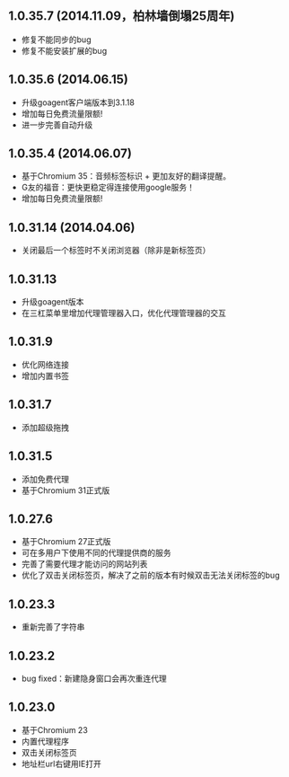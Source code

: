 ## 1.0.35.7 (2014.11.09，柏林墙倒塌25周年) ##
  * 修复不能同步的bug
  * 修复不能安装扩展的bug

## 1.0.35.6 (2014.06.15) ##
  * 升级goagent客户端版本到3.1.18
  * 增加每日免费流量限额!
  * 进一步完善自动升级

## 1.0.35.4 (2014.06.07) ##
  * 基于Chromium 35：音频标签标识 + 更加友好的翻译提醒。
  * G友的福音：更快更稳定得连接使用google服务！
  * 增加每日免费流量限额!

## 1.0.31.14 (2014.04.06) ##
  * 关闭最后一个标签时不关闭浏览器（除非是新标签页）

## 1.0.31.13 ##
  * 升级goagent版本
  * 在三杠菜单里增加代理管理器入口，优化代理管理器的交互

## 1.0.31.9 ##
  * 优化网络连接
  * 增加内置书签

## 1.0.31.7 ##
  * 添加超级拖拽

## 1.0.31.5 ##
  * 添加免费代理
  * 基于Chromium 31正式版

## 1.0.27.6 ##

  * 基于Chromium 27正式版
  * 可在多用户下使用不同的代理提供商的服务
  * 完善了需要代理才能访问的网站列表
  * 优化了双击关闭标签页，解决了之前的版本有时候双击无法关闭标签的bug

## 1.0.23.3 ##

  * 重新完善了字符串

## 1.0.23.2 ##

  * bug fixed：新建隐身窗口会再次重连代理

## 1.0.23.0 ##

  * 基于Chromium 23
  * 内置代理程序
  * 双击关闭标签页
  * 地址栏url右键用IE打开